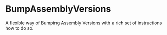 # BumpAssemblyVersions
A flexible way of Bumping Assembly Versions with a rich set of instructions how to do so.
